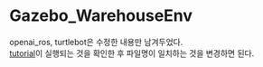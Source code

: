 # Gazebo_WarehouseEnv

openai_ros, turtlebot은 수정한 내용만 남겨두었다.  
[tutorial](http://wiki.ros.org/openai_ros/TurtleBot2%20with%20openai_ros)이 실행되는 것을 확인한 후 파일명이 일치하는 것을 변경하면 된다.  
